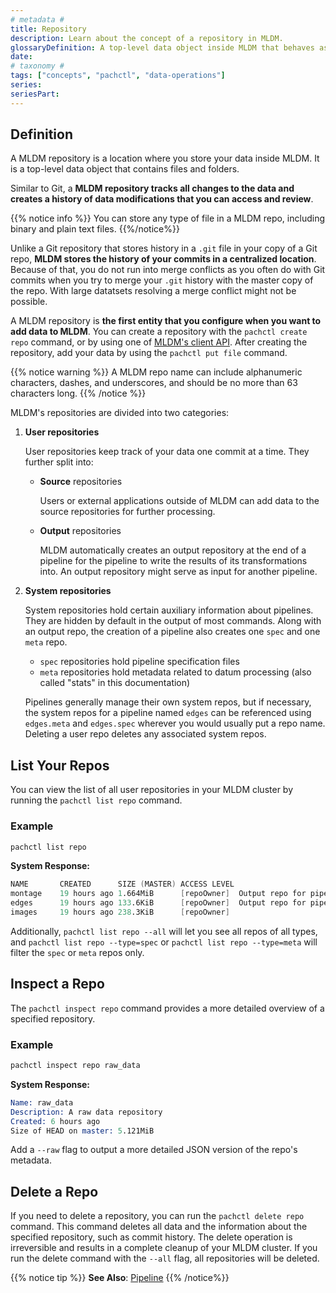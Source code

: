 ```yaml
---
# metadata # 
title: Repository
description: Learn about the concept of a repository in MLDM. 
glossaryDefinition: A top-level data object inside MLDM that behaves as a location where data is stored.
date: 
# taxonomy #
tags: ["concepts", "pachctl", "data-operations"]
series:
seriesPart:
--- 
```


## Definition

A MLDM repository is a location where you store your data inside MLDM. It is a top-level data object that contains files and folders. 

Similar to Git, a **MLDM repository tracks all changes to the data and creates a history of data modifications that you can access and review**. 

{{% notice info %}}
You can store any type of file in a MLDM repo, including binary and plain text files.
{{%/notice%}}

Unlike a Git repository that stores history in a `.git` file in your copy
of a Git repo, **MLDM stores the history of your commits in a centralized
location**. Because of that, you do not run into
merge conflicts as you often do with Git commits when you try to merge
your `.git` history with the master copy of the repo. With large datatsets
resolving a merge conflict might not be possible.

A MLDM repository is **the first entity that you configure when you want
to add data to MLDM**. You can create a repository with the `pachctl create repo`
command, or by using one of [MLDM's client API](../../../reference/clients/). 
After creating the repository, add your data by using the `pachctl put file` command.

{{% notice warning %}}
A MLDM repo name can include alphanumeric characters, dashes, and underscores, and should be no more than 63 characters long.
{{% /notice %}}


MLDM's repositories are divided into two categories:

1. **User repositories**

    User repositories keep track of your data one commit at a time. 
    They further split into:

    - **Source** repositories

        Users or external applications outside of MLDM can add data to
        the source repositories for further processing.

    - **Output** repositories

        MLDM automatically creates an output repository at the end of a pipeline for
        the pipeline to write the results of its transformations into. An output repository
        might serve as input for another pipeline.

1. **System repositories**

    System repositories hold certain auxiliary information about pipelines. They are hidden by default
    in the output of most commands.
    Along with an output repo, the creation of a pipeline also creates one `spec` and one `meta` repo.

    - `spec` repositories hold pipeline specification files
    - `meta` repositories hold metadata related to datum processing (also called "stats" in this documentation)

    Pipelines generally manage their own system repos, but if necessary, the system repos
    for a pipeline named `edges` can be referenced using `edges.meta` and `edges.spec` wherever
    you would usually put a repo name.
    Deleting a user repo deletes any associated system repos.


## List Your Repos
You can view the list of all user repositories in your MLDM cluster
by running the `pachctl list repo` command.

### Example
```s
pachctl list repo
```

**System Response:**

```s
NAME       CREATED      SIZE (MASTER) ACCESS LEVEL
montage    19 hours ago 1.664MiB      [repoOwner]  Output repo for pipeline montage.
edges      19 hours ago 133.6KiB      [repoOwner]  Output repo for pipeline edges.
images     19 hours ago 238.3KiB      [repoOwner]
```

Additionally, `pachctl list repo --all` will let you see all repos of all types, and `pachctl list repo --type=spec` or `pachctl list repo --type=meta` will filter the `spec` or `meta` repos only.


## Inspect a Repo
The `pachctl inspect repo` command provides a more detailed overview
of a specified repository.

### Example
```s
pachctl inspect repo raw_data
```

**System Response:**

```s
Name: raw_data
Description: A raw data repository
Created: 6 hours ago
Size of HEAD on master: 5.121MiB
```
Add a `--raw` flag to output a more detailed JSON version of the repo's metadata.

## Delete a Repo
If you need to delete a repository, you can run the
`pachctl delete repo` command. This command deletes all
data and the information about the specified
repository, such as commit history. The delete
operation is irreversible and results in a
complete cleanup of your MLDM cluster.
If you run the delete command with the `--all` flag, all
repositories will be deleted.

{{% notice tip %}}
**See Also**: [Pipeline](../../pipeline-concepts/pipeline)
{{% /notice%}}
